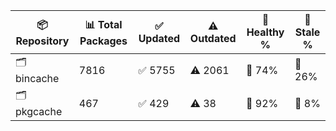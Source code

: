 | 📦 Repository | 📊 Total Packages | ✅ Updated | ⚠️ Outdated | 💚 Healthy % | 🔴 Stale % |
|---------------|-------------------|------------|-------------|-------------|------------|
| 🗂️ bincache | 7816 | ✅ 5755 | ⚠️ 2061 | 💚 74% | 🔴 26% |
| 🗂️ pkgcache | 467 | ✅ 429 | ⚠️ 38 | 💚 92% | 🔴 8% |
